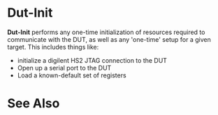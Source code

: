 # Dut-Init
**Dut-Init** performs any one-time initialization of resources required to communicate with the DUT, as well as any 'one-time' setup for a given target. This includes things like:

* initialize a digilent HS2 JTAG connection to the DUT
* Open up a serial port to the DUT
* Load a known-default set of registers


# See Also
